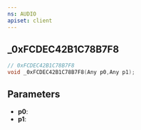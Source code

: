 ```yaml
---
ns: AUDIO
apiset: client
---
```

## _0xFCDEC42B1C78B7F8

```c
// 0xFCDEC42B1C78B7F8
void _0xFCDEC42B1C78B7F8(Any p0,Any p1);
```


## Parameters
* **p0**:
* **p1**:




